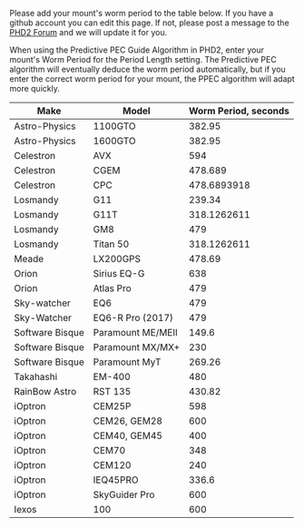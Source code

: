 Please add your mount's worm period to the table below.  If you have a github account you can edit this page. If not, please post a message to the [PHD2 Forum](https://groups.google.com/forum/?fromgroups=#!forum/open-phd-guiding) and we will update it for you.

When using the Predictive PEC Guide Algorithm in PHD2, enter your mount's Worm Period for the Period Length setting. The Predictive PEC algorithm will eventually deduce the worm period automatically, but if you enter the correct worm period for your mount, the PPEC algorithm will adapt more quickly.

|Make |Model|Worm Period, seconds|
|-----|-----|--------------------|
|Astro-Physics|1100GTO|382.95|
|Astro-Physics|1600GTO|382.95|
|Celestron|AVX|594|
|Celestron|CGEM|478.689|
|Celestron|CPC|478.6893918|
|Losmandy|G11|239.34|
|Losmandy|G11T|318.1262611|
|Losmandy|GM8|479|
|Losmandy|Titan 50|318.1262611|
|Meade|LX200GPS|478.69|
|Orion|Sirius EQ-G|638|
|Orion|Atlas Pro|479|
|Sky-watcher|EQ6|479|
|Sky-Watcher|EQ6-R Pro (2017)|479|
|Software Bisque|Paramount ME/MEII|149.6|
|Software Bisque|Paramount MX/MX+|230|
|Software Bisque|Paramount MyT|269.26|
|Takahashi|EM-400|480|
|RainBow Astro|RST 135|430.82|
|iOptron|CEM25P|598|
|iOptron|CEM26, GEM28|600|
|iOptron|CEM40, GEM45|400|
|iOptron|CEM70|348|
|iOptron|CEM120|240|
|iOptron|IEQ45PRO|336.6|
|iOptron|SkyGuider Pro|600|
|Iexos|100|600|